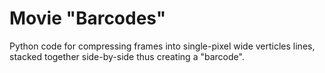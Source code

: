 # Movie "Barcodes"

Python code for compressing frames into single-pixel wide verticles lines, stacked together side-by-side thus creating a "barcode".

